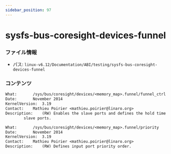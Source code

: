 ```yaml
---
sidebar_position: 97
---
```

# sysfs-bus-coresight-devices-funnel

### ファイル情報

- パス: `linux-v6.12/Documentation/ABI/testing/sysfs-bus-coresight-devices-funnel`

### コンテンツ

```txt
What:		/sys/bus/coresight/devices/<memory_map>.funnel/funnel_ctrl
Date:		November 2014
KernelVersion:	3.19
Contact:	Mathieu Poirier <mathieu.poirier@linaro.org>
Description:	(RW) Enables the slave ports and defines the hold time of the
		slave ports.

What:		/sys/bus/coresight/devices/<memory_map>.funnel/priority
Date:		November 2014
KernelVersion:	3.19
Contact:	Mathieu Poirier <mathieu.poirier@linaro.org>
Description:	(RW) Defines input port priority order.

```
